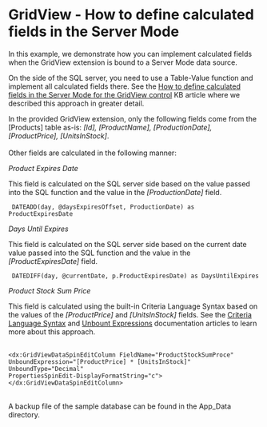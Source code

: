 # GridView - How to define calculated fields in the Server Mode


<p>In this example, we demonstrate how you can implement calculated fields when the GridView extension is bound to a Server Mode data source.</p>
<p>On the side of the SQL server, you need to use a Table-Value function and implement all calculated fields there. See the <a href="https://www.devexpress.com/Support/Center/p/T618007">How to define calculated fields in the Server Mode for the GridView control</a> KB article where we described this approach in greater detail.</p>
<p>In the provided GridView extension, only the following fields come from the [Products] table as-is: <em>[Id], [ProductName], [ProductionDate], [ProductPrice], [UnitsInStock]</em>. <br><br>Other fields are calculated in the following manner:</p>
<em>  Product Expires Date</em>
<p>  This field is calculated on the SQL server side based on the value passed into the SQL function and the value in the <em>[ProductionDate]</em> field.</p>
<code> DATEADD(day, @daysExpiresOffset, ProductionDate) as ProductExpiresDate<br><br></code><em>  Days Until Expires</em>
<p>  This field is calculated on the SQL server side based on the current date value passed into the SQL function and the value in the <em>[ProductExpiresDate]</em> field.</p>
<code> DATEDIFF(day, @currentDate, p.ProductExpiresDate) as DaysUntilExpires<br><br></code><em>  Product Stock Sum Price</em>
<p>  This field is calculated using the built-in Criteria Language Syntax based on the values of the <em>[ProductPrice]</em> and <em>[UnitsInStock]</em> fields. See the <a href="https://documentation.devexpress.com/CoreLibraries/4928/DevExpress-Data-Library/Criteria-Language-Syntax">Criteria Language Syntax</a> and <a href="https://documentation.devexpress.com/WindowsForms/6211/Common-Features/Expressions">Unbount Expressions</a> documentation articles to learn more about this approach.<br><br></p>

    <dx:GridViewDataSpinEditColumn FieldName="ProductStockSumProce"
    UnboundExpression="[ProductPrice] * [UnitsInStock]"
    UnboundType="Decimal"
    PropertiesSpinEdit-DisplayFormatString="c">
    </dx:GridViewDataSpinEditColumn>


<br/>
A backup file of the sample database can be found in the App_Data directory.


